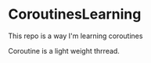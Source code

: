 # CoroutinesLearning
This repo is a way I'm learning coroutines

Coroutine is a light weight thrread.

